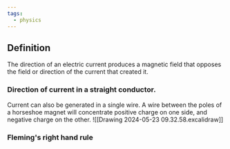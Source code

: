 ```yaml
---
tags:
  - physics
---
```

## Definition
The direction of an electric current produces a magnetic field that opposes the field or direction of the current that created it. 


### Direction of current in a straight conductor. 
Current can also be generated in a single wire. A wire between the poles of a horseshoe magnet will concentrate positive charge on one side, and negative charge on the other. 
![[Drawing 2024-05-23 09.32.58.excalidraw]]

### Fleming's right hand rule